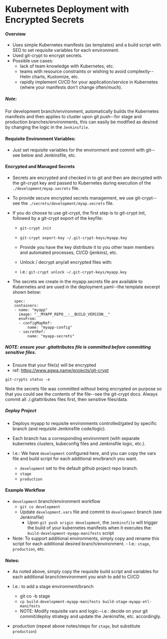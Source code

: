 # Kubernetes Deployment with Encrypted Secrets
#### Overview
- Uses simple Kubernetes manifests (as templates) and a build script with SED to set requisite variables for each environment.
- Used git-crypt to encrypt secrets.
- Possible use cases:
  - lack of team knowledge with Kubernetes, etc.
  - teams with resource constraints or wishing to avoid complexity--Helm charts, Kustomize, etc.
  - rapidly implement CI/CD for your application/service in Kubernetes (where your manifests don't change often/much).

##### Note: 
For development branch/environment, automatically builds the Kubernetes manifests and then applies to cluster upon git push--for stage and production branches/environments, this can easily be modified as desired by changing the logic in the `Jenkinsfile`.

#### Requisite Environment Variables: 
  - Just set requisite variables for the environment and commit with git--see below and Jenkinsfile, etc.
#### Encrypted and Managed Secrets
  - Secrets are encrypted and checked in to git and then are decrypted with the git-crypt key and passed to Kubernetes during execution of the `./development/myap.secrets` file.
  - To provide secure encrypted secrets management, we use git-crypt--see the `./secrets/development/myap.secrets` file. 
  - If you do choose to use git-crypt, the first step is to git-crypt init, followed by a git-crypt export of the keyfile:
    - `git-crypt init`  
    - `git-crypt export-key ~/.git-crypt-keys/myapp.key`

    - Provide you have the key distribute it to you other team members and automated processes, CI/CD (jenkins), etc.
    - Unlock / decrypt any/all encrypted files with: 
    - i.e.: `git-crypt unlock ~/.git-crypt-keys/myapp.key`

  - The secrets we create in the myapp.secrets file are available to Kubernetes and are used in the deployment.yaml--the template excerpt shown below: 
  ```console
      spec:
      containers:
      - name: "myapp"
        image: "__MYAPP_REPO__:__BUILD_VERSION__"
        envFrom:
        - configMapRef:
            name: "myapp-config"
        - secretRef:
            name: "myapp-secrets"
  ```
##### NOTE: ensure your .gitattributes file is committed before committing sensitive files.
- Ensure that your file(s) will be encrypted
- ref: https://www.agwa.name/projects/git-crypt
```console
git-crypts status -e
```
Note the secrets file was committed without being encrypted on purpose so that you could see the contents of the file--see the git-crypt docs.
Always commit all ./.gitattributes files first, then sensitive files/data.

##### Deploy Project
- Deploys myapp to requisite environments controlled/gated by specific branch (and requisite Jenkinsfile code/logic).

- Each branch has a corresponding environment (with separate kubernetes clusters, kubeconfig files and Jenkinsfile logic, etc.).
- I.e.: We have `development` configured here, and you can copy the vars file and build script for each additional env/branch you want.
  - `development` set to the default github project repo branch.
  - `stage`
  - `production`

#### Example Workflow
- `development` branch/environment workflow 
  - `git co development`
  - Update `development.vars` file and commit to `development` branch (see Jenkinsfile)
    - Upon `git push origin development`, the `Jenkinsfile` will trigger the build of your kubernetes manifests when it executes the: `build-development-myapp-manifests` script
- Note: To support additional environments, simply copy and rename this script for each additional desired branch/environment.
        - I.e.: `stage`, `production`, etc.

#### Notes:
- As noted above, simply copy the requisite build script and variables for each additional branch/environment you wish to add to CI/CD
- I.e.: to add a stage environment/branch
  - git co -b stage
  - `cp build-development-myapp-manifests build-stage-myapp-etl-manifests`
  - NOTE: Modify requisite vars and logic--i.e.: decide on your git commit/deploy strategy and update the Jenkinsfile, etc. accordingly.

- production (repeat above notes/steps for `stage`, but substitute `production`)
